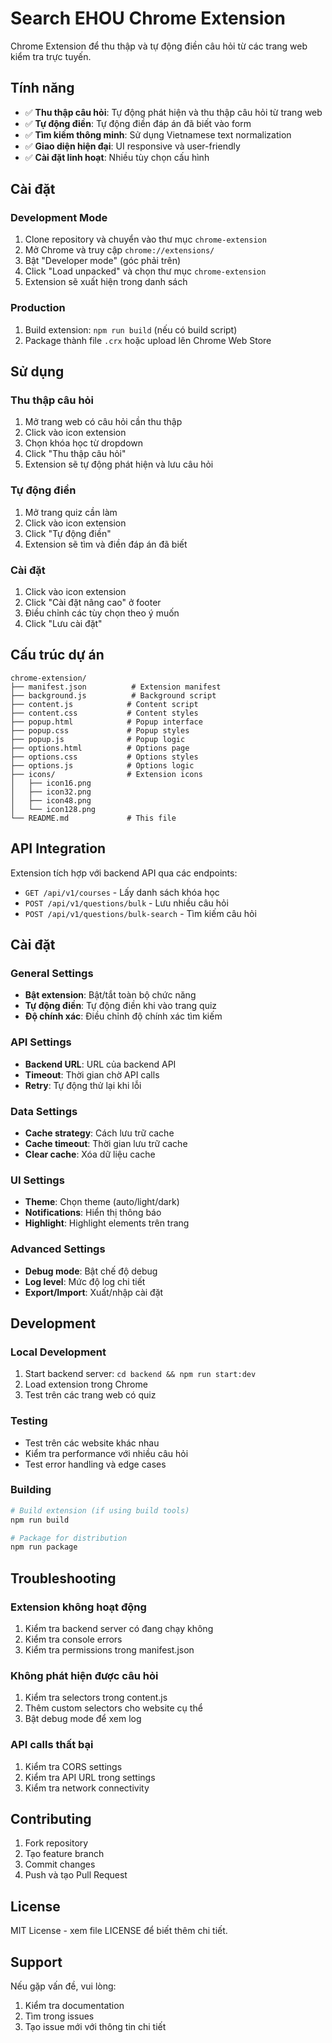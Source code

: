# Search EHOU Chrome Extension

Chrome Extension để thu thập và tự động điền câu hỏi từ các trang web kiểm tra trực tuyến.

## Tính năng

- ✅ **Thu thập câu hỏi**: Tự động phát hiện và thu thập câu hỏi từ trang web
- ✅ **Tự động điền**: Tự động điền đáp án đã biết vào form
- ✅ **Tìm kiếm thông minh**: Sử dụng Vietnamese text normalization
- ✅ **Giao diện hiện đại**: UI responsive và user-friendly
- ✅ **Cài đặt linh hoạt**: Nhiều tùy chọn cấu hình

## Cài đặt

### Development Mode

1. Clone repository và chuyển vào thư mục `chrome-extension`
2. Mở Chrome và truy cập `chrome://extensions/`
3. Bật "Developer mode" (góc phải trên)
4. Click "Load unpacked" và chọn thư mục `chrome-extension`
5. Extension sẽ xuất hiện trong danh sách

### Production

1. Build extension: `npm run build` (nếu có build script)
2. Package thành file `.crx` hoặc upload lên Chrome Web Store

## Sử dụng

### Thu thập câu hỏi

1. Mở trang web có câu hỏi cần thu thập
2. Click vào icon extension
3. Chọn khóa học từ dropdown
4. Click "Thu thập câu hỏi"
5. Extension sẽ tự động phát hiện và lưu câu hỏi

### Tự động điền

1. Mở trang quiz cần làm
2. Click vào icon extension
3. Click "Tự động điền"
4. Extension sẽ tìm và điền đáp án đã biết

### Cài đặt

1. Click vào icon extension
2. Click "Cài đặt nâng cao" ở footer
3. Điều chỉnh các tùy chọn theo ý muốn
4. Click "Lưu cài đặt"

## Cấu trúc dự án

```
chrome-extension/
├── manifest.json          # Extension manifest
├── background.js          # Background script
├── content.js            # Content script
├── content.css           # Content styles
├── popup.html            # Popup interface
├── popup.css             # Popup styles
├── popup.js              # Popup logic
├── options.html          # Options page
├── options.css           # Options styles
├── options.js            # Options logic
├── icons/                # Extension icons
│   ├── icon16.png
│   ├── icon32.png
│   ├── icon48.png
│   └── icon128.png
└── README.md             # This file
```

## API Integration

Extension tích hợp với backend API qua các endpoints:

- `GET /api/v1/courses` - Lấy danh sách khóa học
- `POST /api/v1/questions/bulk` - Lưu nhiều câu hỏi
- `POST /api/v1/questions/bulk-search` - Tìm kiếm câu hỏi

## Cài đặt

### General Settings
- **Bật extension**: Bật/tắt toàn bộ chức năng
- **Tự động điền**: Tự động điền khi vào trang quiz
- **Độ chính xác**: Điều chỉnh độ chính xác tìm kiếm

### API Settings
- **Backend URL**: URL của backend API
- **Timeout**: Thời gian chờ API calls
- **Retry**: Tự động thử lại khi lỗi

### Data Settings
- **Cache strategy**: Cách lưu trữ cache
- **Cache timeout**: Thời gian lưu trữ cache
- **Clear cache**: Xóa dữ liệu cache

### UI Settings
- **Theme**: Chọn theme (auto/light/dark)
- **Notifications**: Hiển thị thông báo
- **Highlight**: Highlight elements trên trang

### Advanced Settings
- **Debug mode**: Bật chế độ debug
- **Log level**: Mức độ log chi tiết
- **Export/Import**: Xuất/nhập cài đặt

## Development

### Local Development

1. Start backend server: `cd backend && npm run start:dev`
2. Load extension trong Chrome
3. Test trên các trang web có quiz

### Testing

- Test trên các website khác nhau
- Kiểm tra performance với nhiều câu hỏi
- Test error handling và edge cases

### Building

```bash
# Build extension (if using build tools)
npm run build

# Package for distribution
npm run package
```

## Troubleshooting

### Extension không hoạt động
1. Kiểm tra backend server có đang chạy không
2. Kiểm tra console errors
3. Kiểm tra permissions trong manifest.json

### Không phát hiện được câu hỏi
1. Kiểm tra selectors trong content.js
2. Thêm custom selectors cho website cụ thể
3. Bật debug mode để xem log

### API calls thất bại
1. Kiểm tra CORS settings
2. Kiểm tra API URL trong settings
3. Kiểm tra network connectivity

## Contributing

1. Fork repository
2. Tạo feature branch
3. Commit changes
4. Push và tạo Pull Request

## License

MIT License - xem file LICENSE để biết thêm chi tiết.

## Support

Nếu gặp vấn đề, vui lòng:
1. Kiểm tra documentation
2. Tìm trong issues
3. Tạo issue mới với thông tin chi tiết
